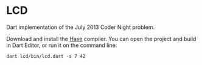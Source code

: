 # LCD

Dart implementation of the July 2013 Coder Night problem.

Download and install the [Haxe](http://dartlang.org/) compiler. You can open the project and build in Dart Editor, or run it on the command line:

    dart lcd/bin/lcd.dart -s 7 42
